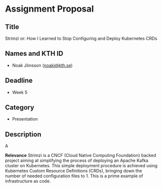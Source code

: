 # Assignment Proposal

## Title
Strimzi or: How I Learned to Stop Configuring and Deploy Kubernetes CRDs

## Names and KTH ID
- Noak Jönsson (noakj@kth.se)

## Deadline
- Week 5

## Category
- Presentation

## Description
A 

**Relevance**
Strimzi is a CNCF (Cloud Native Computing Foundation) backed project aiming at simplifying the process of deploying an Apache Kafka cluster on Kubernetes.
This simple deployment procedure is achieved using Kubernetes Custom Resource Definitions (CRDs), bringing down the number of needed configuration files to 1.
This is a prime example of infrastructure as code.
